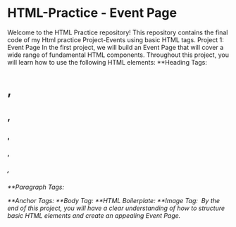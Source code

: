 # HTML-Practice - Event Page
Welcome to the HTML Practice repository! This repository contains the final code of my Html practice Project-Events using basic HTML tags.
Project 1: Event Page
In the first project, we will build an Event Page that will cover a wide range of fundamental HTML components. Throughout this project, you will learn how to use the following HTML elements:
**Heading Tags: <h1>, <h2>, <h3>, <h4>, <h5>, <h6>
**Paragraph Tags: <p>
**Anchor Tags: <a>
**Body Tag: <body>
**HTML Boilerplate: <html>
**Image Tag: <img>
By the end of this project, you will have a clear understanding of how to structure basic HTML elements and create an appealing Event Page.